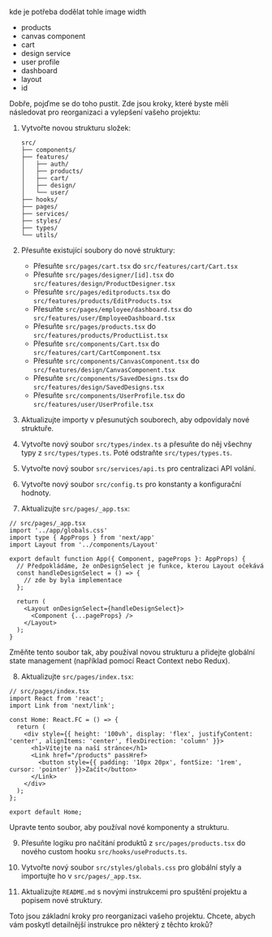 kde je potřeba dodělat tohle image width

- products
- canvas component
- cart
- design service
- user profile
- dashboard
- layout
- id


Dobře, pojďme se do toho pustit. Zde jsou kroky, které byste měli následovat pro reorganizaci a vylepšení vašeho projektu:

1. Vytvořte novou strukturu složek:

   ```
   src/
   ├── components/
   ├── features/
   │   ├── auth/
   │   ├── products/
   │   ├── cart/
   │   ├── design/
   │   └── user/
   ├── hooks/
   ├── pages/
   ├── services/
   ├── styles/
   ├── types/
   └── utils/
   ```

2. Přesuňte existující soubory do nové struktury:

   - Přesuňte `src/pages/cart.tsx` do `src/features/cart/Cart.tsx`
   - Přesuňte `src/pages/designer/[id].tsx` do `src/features/design/ProductDesigner.tsx`
   - Přesuňte `src/pages/editproducts.tsx` do `src/features/products/EditProducts.tsx`
   - Přesuňte `src/pages/employee/dashboard.tsx` do `src/features/user/EmployeeDashboard.tsx`
   - Přesuňte `src/pages/products.tsx` do `src/features/products/ProductList.tsx`
   - Přesuňte `src/components/Cart.tsx` do `src/features/cart/CartComponent.tsx`
   - Přesuňte `src/components/CanvasComponent.tsx` do `src/features/design/CanvasComponent.tsx`
   - Přesuňte `src/components/SavedDesigns.tsx` do `src/features/design/SavedDesigns.tsx`
   - Přesuňte `src/components/UserProfile.tsx` do `src/features/user/UserProfile.tsx`

3. Aktualizujte importy v přesunutých souborech, aby odpovídaly nové struktuře.

4. Vytvořte nový soubor `src/types/index.ts` a přesuňte do něj všechny typy z `src/types/types.ts`. Poté odstraňte `src/types/types.ts`.

5. Vytvořte nový soubor `src/services/api.ts` pro centralizaci API volání.

6. Vytvořte nový soubor `src/config.ts` pro konstanty a konfigurační hodnoty.

7. Aktualizujte `src/pages/_app.tsx`:


```1:17:src/pages/_app.tsx
// src/pages/_app.tsx
import '../app/globals.css'
import type { AppProps } from 'next/app'
import Layout from '../components/Layout'

export default function App({ Component, pageProps }: AppProps) {
  // Předpokládáme, že onDesignSelect je funkce, kterou Layout očekává
  const handleDesignSelect = () => {
    // zde by byla implementace
  };

  return (
    <Layout onDesignSelect={handleDesignSelect}>
      <Component {...pageProps} />
    </Layout>
  );
}
```


Změňte tento soubor tak, aby používal novou strukturu a přidejte globální state management (například pomocí React Context nebo Redux).

8. Aktualizujte `src/pages/index.tsx`:


```1:16:src/pages/index.tsx
// src/pages/index.tsx
import React from 'react';
import Link from 'next/link';

const Home: React.FC = () => {
  return (
    <div style={{ height: '100vh', display: 'flex', justifyContent: 'center', alignItems: 'center', flexDirection: 'column' }}>
      <h1>Vítejte na naší stránce</h1>
      <Link href="/products" passHref>
        <button style={{ padding: '10px 20px', fontSize: '1rem', cursor: 'pointer' }}>Začít</button>
      </Link>
    </div>
  );
};

export default Home;
```


Upravte tento soubor, aby používal nové komponenty a strukturu.

9. Přesuňte logiku pro načítání produktů z `src/pages/products.tsx` do nového custom hooku `src/hooks/useProducts.ts`.

10. Vytvořte nový soubor `src/styles/globals.css` pro globální styly a importujte ho v `src/pages/_app.tsx`.

11. Aktualizujte `README.md` s novými instrukcemi pro spuštění projektu a popisem nové struktury.

Toto jsou základní kroky pro reorganizaci vašeho projektu. Chcete, abych vám poskytl detailnější instrukce pro některý z těchto kroků?